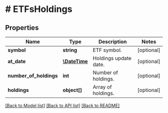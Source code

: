 # # ETFsHoldings

## Properties

Name | Type | Description | Notes
------------ | ------------- | ------------- | -------------
**symbol** | **string** | ETF symbol. | [optional]
**at_date** | [**\DateTime**](\DateTime.md) | Holdings update date. | [optional]
**number_of_holdings** | **int** | Number of holdings. | [optional]
**holdings** | **object[]** | Array of holdings. | [optional]

[[Back to Model list]](../../README.md#models) [[Back to API list]](../../README.md#endpoints) [[Back to README]](../../README.md)
